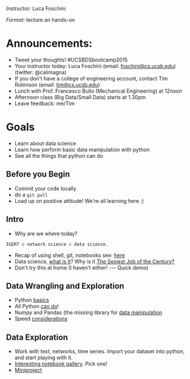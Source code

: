 *Instructor:* Luca Foschini

*Format:* lecture an hands-on

# Announcements:
  - Tweet your thoughts! #UCSBDSbootcamp2015
  - Your instructor today: Luca Foschini (email: foschini@cs.ucsb.edu) (twitter: @calimagna)
  - If you don't have a college of engineering account, contact Tim Robinson (email: tim@cs.ucsb.edu)
  - Lunch with Prof. Francesco Bullo (Mechanical Engineering) at 12noon
  - Afternoon class (Big Data/Small Data) starts at 1.30pm
  - Leave feedback: me/Tim
  
# Goals

- Learn about data science
- Learn how perform basic data manipulation with python
- See all the things that python can do

## Before you Begin
  - Commit your code locally
  - do a ```git pull```
  - Load up on positive attitude! We're all learning here :)

## Intro
 
  - Why are we where today?
```
IGERT ⊂ network science ⊂ data science.
```
  - Recap of using shell, git, notebooks see: [here](../setup.md)
  - Data science, [what is it](..//Day02_EverythingData/notebooks/01%20-%20Data%20Science.ipynb)? Why is it [The Sexiest Job of the Century?](https://hbr.org/2012/10/data-scientist-the-sexiest-job-of-the-21st-century/)
  - Don't try this at home (I haven't either! --- Quick demo)

## Data Wrangling and Exploration

  - Python [basics](../Day02_EverythingData/notebooks/02%20-%20Introduction%20to%20Python.ipynb)
  - All Python [can do](..//Day02_EverythingData/notebooks/03%20-%20Libraries%20and%20Integration.ipynb)!
  - Numpy and Pandas (the missing library for [data manipulation](..//Day02_EverythingData/notebooks/04%20-%20Data%20Wrangling.ipynb)
  - Speed [considerations](..//Day02_EverythingData/notebooks/05%20-%20Theory%20and%20Practice.ipynb)

## Data Exploration

  - Work with text, networks, time series. Import your dataset into python, and start playing with it.
  - [Interesting notebook gallery](https://github.com/ipython/ipython/wiki/A-gallery-of-interesting-IPython-Notebooks#introductory-tutorials). Pick one!
  - [Miniproject](..//Day02_EverythingData/notebooks/07%20-%20Miniproject.ipynb)
